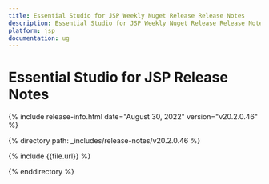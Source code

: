 ```yaml
---
title: Essential Studio for JSP Weekly Nuget Release Release Notes  
description: Essential Studio for JSP Weekly Nuget Release Release Notes  
platform: jsp
documentation: ug
---
```


# Essential Studio for JSP  Release Notes  

{% include release-info.html date="August 30, 2022"  version="v20.2.0.46" %} 

{% directory path: _includes/release-notes/v20.2.0.46 %}

{% include {{file.url}} %}

{% enddirectory %}